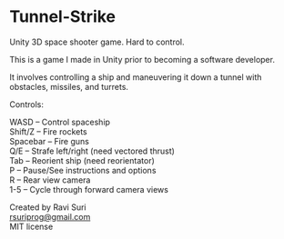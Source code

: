 # Tunnel-Strike
Unity 3D space shooter game.  Hard to control.

This is a game I made in Unity prior to becoming a software developer.

It involves controlling a ship and maneuvering it down a tunnel with obstacles, missiles, and turrets.

Controls:  

WASD – Control spaceship  
Shift/Z – Fire rockets  
Spacebar – Fire guns  
Q/E – Strafe left/right (need vectored thrust)  
Tab – Reorient ship (need reorientator)  
P – Pause/See instructions and options  
R – Rear view camera  
1-5 – Cycle through forward camera views  

Created by Ravi Suri  
rsuriprog@gmail.com  
MIT license
